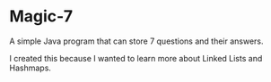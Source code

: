 # Magic-7
A simple Java program that can store 7 questions and their answers. 

I created this because I wanted to learn more about Linked Lists and Hashmaps.
